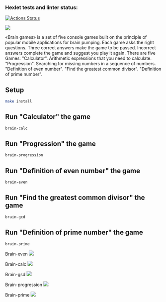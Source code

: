 ### Hexlet tests and linter status:
[![Actions Status](https://github.com/JuliaGrishaeva87/frontend-project-44/actions/workflows/hexlet-check.yml/badge.svg)](https://github.com/JuliaGrishaeva87/frontend-project-44/actions)

<a href="https://codeclimate.com/github/JuliaGrishaeva87/frontend-project-44/maintainability"><img src="https://api.codeclimate.com/v1/badges/88dfd82598689bf888fe/maintainability" /></a>

«Brain games» is a set of five console games built on the principle of popular mobile applications for brain pumping. Each game asks the right questions. Three correct answers make the game to be passed. Incorrect answers complete the game and suggest you play it again.
There are five Games:
"Calculator". Arithmetic expressions that you need to calculate.
"Progression". Searching for missing numbers in a sequence of numbers. 
"Definition of even number".
"Find the greatest common divisor".
"Definition of prime number".

## Setup

```bash
make install
```
## Run "Calculator" the game

```bash
brain-calc
```
## Run "Progression" the game

```bash
brain-progression
```
## Run "Definition of even number" the game

```bash
brain-even
```
## Run "Find the greatest common divisor" the game

```bash
brain-gcd
```
## Run "Definition of prime number" the game

```bash
brain-prime
```

Brain-even
<a href="https://asciinema.org/a/bJGA1zajVHlkVErzX5sLtFNtw" target="_blank"><img src="https://asciinema.org/a/bJGA1zajVHlkVErzX5sLtFNtw.svg" /></a>

Brain-calc
<a href="https://asciinema.org/a/pWxlp8NmkTTNyf4VAgtfbgOzy" target="_blank"><img src="https://asciinema.org/a/pWxlp8NmkTTNyf4VAgtfbgOzy.svg" /></a>

Brain-gsd
<a href="https://asciinema.org/a/657071" target="_blank"><img src="https://asciinema.org/a/657071.svg" /></a>

Brain-progression
<a href="https://asciinema.org/a/657445" target="_blank"><img src="https://asciinema.org/a/657445.svg" /></a>

Brain-prime
<a href="https://asciinema.org/a/657735" target="_blank"><img src="https://asciinema.org/a/657735.svg" /></a>